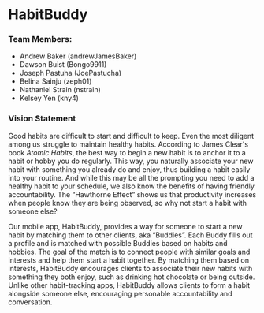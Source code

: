 # HabitBuddy
### Team Members:
  * Andrew Baker (andrewJamesBaker)
  * Dawson Buist (Bongo9911)
  * Joseph Pastuha (JoePastucha)
  * Belina Sainju (zeph01)
  * Nathaniel Strain (nstrain)
  * Kelsey Yen (kny4)
  
### Vision Statement
Good habits are difficult to start and difficult to keep. Even the most diligent among us struggle to maintain healthy habits. According to James Clear's book *Atomic Habits*, the best way to begin a new habit is to anchor it to a habit or hobby you do regularly. This way, you naturally associate your new habit with something you already do and enjoy, thus building a habit easily into your routine. And while this may be all the prompting you need to add a healthy habit to your schedule, we also know the benefits of having friendly accountability. The “Hawthorne Effect” shows us that productivity increases when people know they are being observed, so why not start a habit with someone else? 

Our mobile app, HabitBuddy, provides a way for someone to start a new habit by matching them to other clients, aka “Buddies”. Each Buddy fills out a profile and is matched with possible Buddies based on habits and hobbies. The goal of the match is to connect people with similar goals and interests and help them start a habit together. By matching them based on interests, HabitBuddy encourages clients to associate their new habits with something they both enjoy, such as drinking hot chocolate or being outside. Unlike other habit-tracking apps, HabitBuddy allows clients to form a habit alongside someone else, encouraging personable accountability and conversation. 
